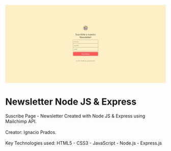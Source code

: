 ![banner](https://raw.githubusercontent.com/IgnacioPrados/Newsletter-NodeJS/master/public/images/preview.JPG)
# Newsletter Node JS & Express
Suscribe Page - Newsletter Created with Node JS & Express using Mailchimp API.
<br><br>
 Creator: Ignacio Prados.
 <br><br>
 Key Technologies used: HTML5 - CSS3 - JavaScript - Node.js - Express.js